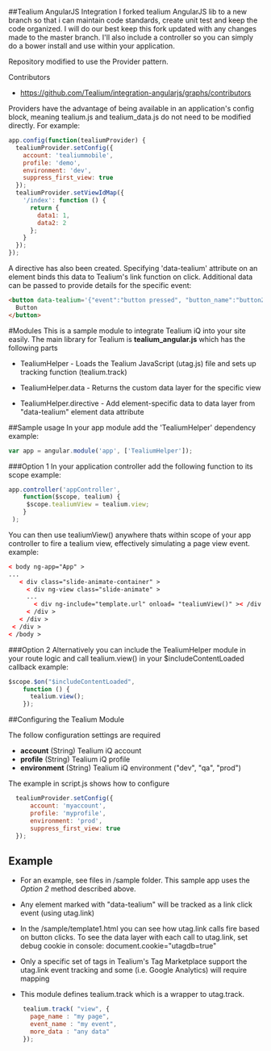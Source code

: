 ##Tealium AngularJS Integration
I forked tealium AngularJS lib to a new branch so that i can maintain code standards, create unit test and keep the code organized.  I will do our best keep this fork updated with any changes made to the master branch.  I'll also include a controller so you can simply do a bower install and use within your application. 

Repository modified to use the Provider pattern.

Contributors

- https://github.com/Tealium/integration-angularjs/graphs/contributors

Providers have the advantage of being available in an application's config block, meaning tealium.js and tealium\_data.js do not need to be modified directly. For example:
```javascript
app.config(function(tealiumProvider) {
  tealiumProvider.setConfig({
    account: 'tealiummobile',
    profile: 'demo',
    environment: 'dev',
    suppress_first_view: true
  });
  tealiumProvider.setViewIdMap({
    '/index': function () {
      return {
        data1: 1,
        data2: 2
      };
    }
  });
});
```

A directive has also been created.
Specifying 'data-tealium' attribute on an element binds this data to Tealium's link function on click.
Additional data can be passed to provide details for the specific event:
```html
<button data-tealium='{"event":"button pressed", "button_name":"button2"}'>
  Button
</button>
```

#Modules
This is a sample module to integrate Tealium iQ into your site easily. The main library for Tealium is **tealium_angular.js** which has the following parts

* TealiumHelper - Loads the Tealium JavaScript (utag.js) file and sets up tracking function (tealium.track)

* TealiumHelper.data - Returns the custom data layer for the specific view

* TealiumHelper.directive - Add element-specific data to data layer from "data-tealium" element data attribute 

##Sample usage
In your app module add the 'TealiumHelper' dependency example:
```javascript
var app = angular.module('app', ['TealiumHelper']);
```
###Option 1
In your application controller add the following function to its scope example:
```javascript
app.controller('appController',
    function($scope, tealium) {
     $scope.tealiumView = tealium.view;
    }
 );
```
You can then use tealiumView() anywhere thats within scope of your app controller to fire a tealium view, effectively simulating a page view event. example:
```html
< body ng-app="App" >
...
   < div class="slide-animate-container" >
     < div ng-view class="slide-animate" >
     ...
       < div ng-include="template.url" onload= "tealiumView()" >< /div >
     < /div >
   < /div >
 < /div >
< /body >
```
###Option 2
Alternatively you can include the TealiumHelper module in your route logic and call tealium.view() in your $includeContentLoaded callback example:
```javascript
$scope.$on("$includeContentLoaded",
    function () {
      tealium.view();
    });
```

##Configuring the Tealium Module

The follow configuration settings are required

- **account** (String) Tealium iQ account
- **profile** (String) Tealium iQ profile
- **environment** (String) Tealium iQ environment ("dev", "qa", "prod")

The example in script.js shows how to configure

```javascript
  tealiumProvider.setConfig({
      account: 'myaccount',
      profile: 'myprofile',
      environment: 'prod',
      suppress_first_view: true
  });
```

## Example

- For an example, see files in /sample folder.  This sample app uses the *Option 2* method described above.

- Any element marked with "data-tealium" will be tracked as a link click event (using utag.link)

- In the /sample/template1.html you can see how utag.link calls fire based on button clicks.  To see the data layer with each call to utag.link, set debug cookie in console: document.cookie="utagdb=true"

- Only a specific set of tags in Tealium's Tag Marketplace support the utag.link event tracking and some (i.e. Google Analytics) will require mapping

- This module defines tealium.track which is a wrapper to utag.track.

```javascript
    tealium.track( "view", {
      page_name : "my page",
      event_name : "my event",
      more_data : "any data"
    });
```

